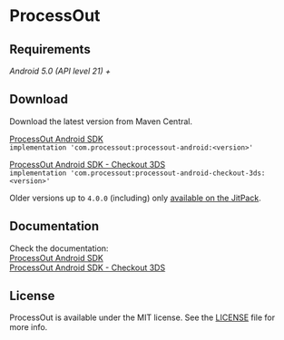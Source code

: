 # ProcessOut

## Requirements

*Android 5.0 (API level 21) +*

## Download

Download the latest version from Maven Central.

[ProcessOut Android SDK](https://central.sonatype.com/artifact/com.processout/processout-android)\
`implementation 'com.processout:processout-android:<version>'`

[ProcessOut Android SDK - Checkout 3DS](https://central.sonatype.com/artifact/com.processout/processout-android-checkout-3ds)\
`implementation 'com.processout:processout-android-checkout-3ds:<version>'`

Older versions up to `4.0.0` (including) only [available on the JitPack](https://jitpack.io/#processout/processout-android).

## Documentation

Check the documentation:\
[ProcessOut Android SDK](sdk/dokka/ProcessOut.md)\
[ProcessOut Android SDK - Checkout 3DS](checkout-3ds/dokka/ProcessOutCheckout3DS.md)

## License

ProcessOut is available under the MIT license. See the [LICENSE](LICENSE) file for more info.
